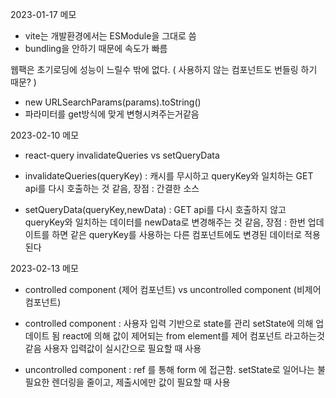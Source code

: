 2023-01-17 메모

- vite는 개발환경에서는 ESModule을 그대로 씀
- bundling을 안하기 때문에 속도가 빠름

웹팩은 초기로딩에 성능이 느릴수 밖에 없다. ( 사용하지 않는 컴포넌트도 번들링 하기 때문? )

- new URLSearchParams(params).toString()
- 파라미터를 get방식에 맞게 변형시켜주는거같음

2023-02-10 메모

- react-query invalidateQueries vs setQueryData
- invalidateQueries(queryKey) : 캐시를 무시하고 queryKey와 일치하는 GET api를 다시 호출하는 것 같음, 장점 : 간결한 소스

- setQueryData(queryKey,newData) : GET api를 다시 호출하지 않고 queryKey와 일치하는 데이터를 newData로 변경해주는 것 같음, 장점 : 한번 업데이트를 하면 같은 queryKey를
  사용하는 다른 컴포넌트에도 변경된 데이터로 적용된다

2023-02-13 메모

- controlled component (제어 컴포넌트) vs uncontrolled component (비제어 컴포넌트)

- controlled component :
  사용자 입력 기반으로 state를 관리 setState에 의해 업데이트 됨
  react에 의해 값이 제어되는 from element를 제어 컴포넌트 라고하는것 같음
  사용자 입력값이 실시간으로 필요할 때 사용

- uncontrolled component :
  ref 를 통해 form 에 접근함.
  setState로 일어나는 불필요한 렌더링을 줄이고, 제출시에만 값이 필요할 때 사용
